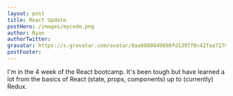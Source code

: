 ```yaml
---
layout: post
title: React Update
postHero: /images/mycode.png
author: Ryan
authorTwitter: 
gravatar: https://s.gravatar.com/avatar/8aa8860849690fd1397f0c42faa71795?s=80
postFooter:
---
```


I'm in the 4 week of the React bootcamp. It's been tough but have learned a lot from 
the basics of React (state, props, components) up to (currently) Redux. 
